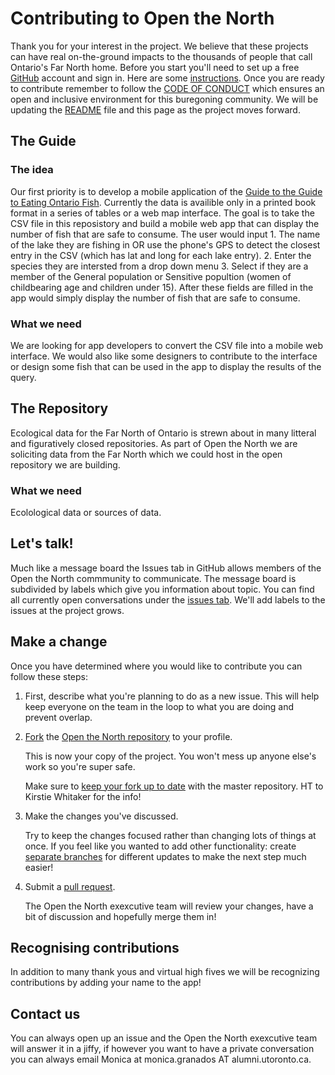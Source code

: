# Contributing to Open the North 

Thank you for your interest in the project. We believe that these projects can have real on-the-ground impacts to the thousands of people that call Ontario's Far North home. Before you start you'll need to set up a free [GitHub][link_github] account and sign in. Here are some [instructions][link_signupinstructions]. Once you are ready to contribute remember to follow the [CODE OF CONDUCT][link_COC] which ensures an open and inclusive environment for this buregoning community. We will be updating the [README][README_link] file and this page as the project moves forward. 

## The Guide
### The idea
Our first priority is to develop a mobile application of the [Guide to the Guide to Eating Ontario Fish][link_Guide]. Currently the data is availible only in a printed book format in a series of tables or a web map interface. The goal is to take the CSV file in this reposistory and build a mobile web app that can display the number of fish that are safe to consume. The user would input 1. The name of the lake they are fishing in OR use the phone's GPS to detect the closest entry in the CSV (which has lat and long for each lake entry). 2. Enter the species they are intersted from a drop down menu 3. Select if they are a member of the General population or Sensitive popultion (women of childbearing age and children under 15). After these fields are filled in the app would simply display the number of fish that are safe to consume. 

### What we need
We are looking for app developers to convert the CSV file into a mobile web interface. We would also like some designers to contribute to the interface or design some fish that can be used in the app to display the results of the query. 

## The Repository 
Ecological data for the Far North of Ontario is strewn about in many litteral and figuratively closed repositories. As part of Open the North we are soliciting data from the Far North which we could host in the open repository we are building. 

### What we need
Ecolological data or sources of data.

## Let's talk! 
Much like a message board the Issues tab in GitHub allows members of the Open the North commmunity to communicate. The message board is subdivided by labels which give you information about topic. You can find all currently open conversations under the [issues tab][link_issues]. We'll add labels to the issues at the project grows. 

## Make a change
Once you have determined where you would like to contribute you can follow these steps:

1. First, describe what you're planning to do as a new issue. This will help keep everyone on the team in the loop to what you are doing and prevent overlap. 
        
2. [Fork][link_fork] the [Open the North repository][link_OTNrepo] to your profile.

    This is now your copy of the project. You won't mess up anyone else's work so you're super safe.
    
    Make sure to [keep your fork up to date][link_updateupstreamwiki] with the master repository. HT to Kirstie Whitaker for the info! 

3. Make the changes you've discussed.

    Try to keep the changes focused rather than changing lots of things at once. If you feel like you wanted to add other functionality: create [separate branches][link_branches] for different updates to make the next step much easier!

4. Submit a [pull request][link_pullrequest].
    
    The Open the North exexcutive team will review your changes, have a bit of discussion and hopefully merge them in!

## Recognising contributions
In addition to many thank yous and virtual high fives we will be recognizing contributions by adding your name to the app! 

## Contact us 
You can always open up an issue and the Open the North exexcutive team will answer it in a jiffy, if however you want to have a private conversation you can always email Monica at monica.granados AT alumni.utoronto.ca.

[link_github]: https://github.com/
[link_signupinstructions]: https://help.github.com/articles/signing-up-for-a-new-github-account
[link_COC]: https://github.com/Monsauce/Open-the-North/blob/master/CODE%20OF%20CONDUCT.md
[README_link]: https://github.com/Monsauce/Open-the-North/blob/master/README.md
[link_Guide]: https://www.ontario.ca/page/eating-ontario-fish-2017-18
[link_issues]: https://github.com/Monsauce/Open-the-North/issues
[link_fork]: https://help.github.com/articles/fork-a-repo/
[link_OTNrepo]: https://github.com/Monsauce/Open-the-North
[link_updateupstreamwiki]: https://github.com/KirstieJane/STEMMRoleModels/wiki/Syncing-your-fork-to-the-original-repository-via-the-browser
[link_branches]: https://help.github.com/articles/creating-and-deleting-branches-within-your-repository/
[link_pullrequest]: https://help.github.com/articles/proposing-changes-to-a-project-with-pull-requests/
